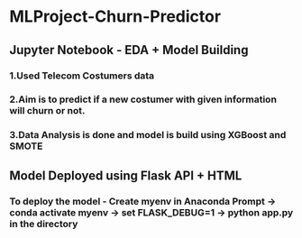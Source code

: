 # MLProject-Churn-Predictor
## Jupyter Notebook - EDA + Model Building
### 1.Used Telecom Costumers data
### 2.Aim is to predict if a new costumer with given information will churn or not.
### 3.Data Analysis is done and model is build using XGBoost and SMOTE
## Model Deployed using Flask API + HTML 
### To deploy the model - Create myenv in Anaconda Prompt -> conda activate myenv -> set FLASK_DEBUG=1 -> python app.py in the directory
